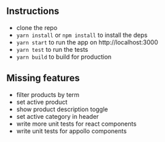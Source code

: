 ## Instructions
- clone the repo
- `yarn install` or `npm install` to install the deps
- `yarn start` to run the app on http://localhost:3000
- `yarn test` to run the tests
- `yarn build` to build for production



## Missing features
- filter products by term
- set active product
- show product description toggle
- set active category in header
- write more unit tests for react components
- write unit tests for appollo components
